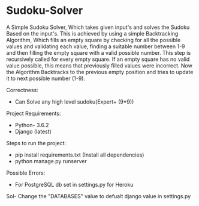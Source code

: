 # Sudoku-Solver

A Simple Sudoku Solver, Which takes given input's and solves the Sudoku Based 
on the input's. This is achieved by using a simple Backtracking Algorithm, Which
fills an empty square by checking for all the possible values and validating each value,
finding a suitable number between 1-9 and then filling the empty square with a valid possible number.
This step is recursively called for every empty square. If an empty square has no valid value possible,
this means that previously filled values were incorrect. Now the Algorithm Backtracks to the previous empty
position and tries to update it to next possible number (1-9).

Correctness:
* Can Solve any high level sudoku(Expert+ (9*9))


Project Requirements:
* Python- 3.6.2
* Django (latest)

Steps to run the project:
* pip install requirements.txt (Install all dependencies)
* python manage.py runserver

Possible Errors:
* For PostgreSQL db set in settings.py for Heroku

 Sol- Change the "DATABASES" value to defualt django value in settings.py

